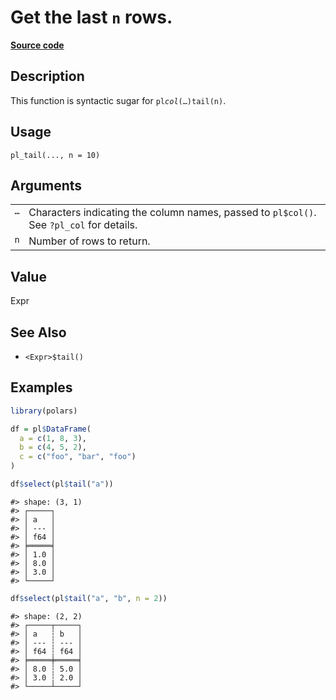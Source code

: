 

# Get the last <code>n</code> rows.

[**Source code**](https://github.com/pola-rs/r-polars/tree/main/R/functions__lazy.R#L293)

## Description

This function is syntactic sugar for <code>pl$col(…)$tail(n)</code>.

## Usage

<pre><code class='language-R'>pl_tail(..., n = 10)
</code></pre>

## Arguments

<table>
<tr>
<td style="white-space: nowrap; font-family: monospace; vertical-align: top">
<code id="pl_tail_:_...">…</code>
</td>
<td>
Characters indicating the column names, passed to <code>pl$col()</code>.
See <code>?pl_col</code> for details.
</td>
</tr>
<tr>
<td style="white-space: nowrap; font-family: monospace; vertical-align: top">
<code id="pl_tail_:_n">n</code>
</td>
<td>
Number of rows to return.
</td>
</tr>
</table>

## Value

Expr

## See Also

<ul>
<li>

<code>\<Expr\>$tail()</code>

</li>
</ul>

## Examples

``` r
library(polars)

df = pl$DataFrame(
  a = c(1, 8, 3),
  b = c(4, 5, 2),
  c = c("foo", "bar", "foo")
)

df$select(pl$tail("a"))
```

    #> shape: (3, 1)
    #> ┌─────┐
    #> │ a   │
    #> │ --- │
    #> │ f64 │
    #> ╞═════╡
    #> │ 1.0 │
    #> │ 8.0 │
    #> │ 3.0 │
    #> └─────┘

``` r
df$select(pl$tail("a", "b", n = 2))
```

    #> shape: (2, 2)
    #> ┌─────┬─────┐
    #> │ a   ┆ b   │
    #> │ --- ┆ --- │
    #> │ f64 ┆ f64 │
    #> ╞═════╪═════╡
    #> │ 8.0 ┆ 5.0 │
    #> │ 3.0 ┆ 2.0 │
    #> └─────┴─────┘
